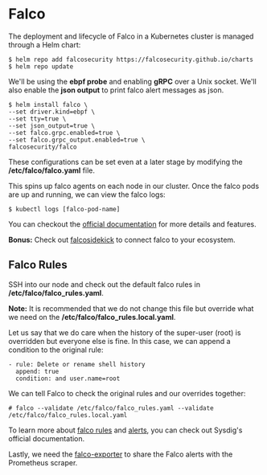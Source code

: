 # Falco
The deployment and lifecycle of Falco in a Kubernetes cluster is managed through a Helm chart:
```
$ helm repo add falcosecurity https://falcosecurity.github.io/charts
$ helm repo update
```

We'll be using the **ebpf probe** and enabling **gRPC** over a Unix socket.
We'll also enable the **json output** to print falco alert messages as json.

```
$ helm install falco \
--set driver.kind=ebpf \
--set tty=true \
--set json_output=true \
--set falco.grpc.enabled=true \
--set falco.grpc_output.enabled=true \
falcosecurity/falco
```

These configurations can be set even at a later stage by modifying the **/etc/falco/falco.yaml** file.

This spins up falco agents on each node in our cluster. Once the falco pods are up and running, we can view the falco logs:
```
$ kubectl logs [falco-pod-name]
```

You can checkout the <a href="https://github.com/falcosecurity/falco">official documentation</a> for more details and features.

**Bonus:** Check out <a href="https://github.com/falcosecurity/falcosidekick">falcosidekick</a> to connect falco to your ecosystem.

## Falco Rules
SSH into our node and check out the default falco rules in **/etc/falco/falco_rules.yaml**.

**Note:** It is recommended that we do not change this file but override what we need on the **/etc/falco/falco_rules.local.yaml**. 

Let us say that we do care when the history of the super-user (root) is overridden but everyone else is fine. In this case, we can append a condition to the original rule:
```
- rule: Delete or rename shell history
  append: true
  condition: and user.name=root
```
We can tell Falco to check the original rules and our overrides together:
```
# falco --validate /etc/falco/falco_rules.yaml --validate /etc/falco/falco_rules.local.yaml
```

To learn more about <a href="https://falco.org/docs/rules/">falco rules</a> and <a href="https://falco.org/docs/alerts/">alerts</a>, you can check out Sysdig's official documentation.

Lastly, we need the <a href="falco-exporter.md">falco-exporter</a> to share the Falco alerts with the Prometheus scraper.
